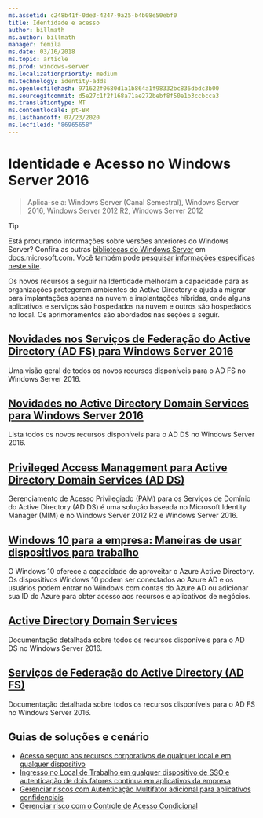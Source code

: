 ```yaml
---
ms.assetid: c248b41f-0de3-4247-9a25-b4b08e50ebf0
title: Identidade e acesso
author: billmath
ms.author: billmath
manager: femila
ms.date: 03/16/2018
ms.topic: article
ms.prod: windows-server
ms.localizationpriority: medium
ms.technology: identity-adds
ms.openlocfilehash: 971622f0680d1a1b864a1f98332bc836dbdc3b00
ms.sourcegitcommit: d5e27c1f2f168a71ae272bebf8f50e1b3ccbcca3
ms.translationtype: MT
ms.contentlocale: pt-BR
ms.lasthandoff: 07/23/2020
ms.locfileid: "86965658"
---
```

# <a name="identity-and-access-in-windows-server-2016"></a>Identidade e Acesso no Windows Server 2016

>Aplica-se a: Windows Server (Canal Semestral), Windows Server 2016, Windows Server 2012 R2, Windows Server 2012

>[!TIP]
> Está procurando informações sobre versões anteriores do Windows Server? Confira as outras [bibliotecas do Windows Server](/previous-versions/windows/) em docs.microsoft.com. Você também pode [pesquisar informações específicas neste site](/search/index?dataSource=previousVersions&search=Windows+Server).

 Os novos recursos a seguir na Identidade melhoram a capacidade para as organizações protegerem ambientes do Active Directory e ajuda a migrar para implantações apenas na nuvem e implantações híbridas, onde alguns aplicativos e serviços são hospedados na nuvem e outros são hospedados no local. Os aprimoramentos são abordados nas seções a seguir.


## <a name="whats-new-in-active-directory-federation-services-for-windows-server-2016"></a>[Novidades nos Serviços de Federação do Active Directory (AD FS) para Windows Server 2016](ad-fs/overview/whats-new-active-directory-federation-services-windows-server.md)
Uma visão geral de todos os novos recursos disponíveis para o AD FS no Windows Server 2016.  

## <a name="whats-new-in-active-directory-domain-services-for-windows-server-2016"></a>[Novidades no Active Directory Domain Services para Windows Server 2016](whats-new-active-directory-domain-services.md)
Lista todos os novos recursos disponíveis para o AD DS no Windows Server 2016.  

## <a name="privileged-access-management-for-active-directory-domain-services-40ad-ds41"></a>[Privileged Access Management para Active Directory Domain Services &#40;AD DS&#41;](/microsoft-identity-manager/pam/privileged-identity-management-for-active-directory-domain-services)
Gerenciamento de Acesso Privilegiado (PAM) para os Serviços de Domínio do Active Directory (AD DS) é uma solução baseada no Microsoft Identity Manager (MIM) e no Windows Server 2012 R2 e Windows Server 2016.

## <a name="windows-10-for-the-enterprise-ways-to-use-devices-for-work"></a>[Windows 10 para a empresa: Maneiras de usar dispositivos para trabalho](/azure/active-directory/devices/overview)
O Windows 10 oferece a capacidade de aproveitar o Azure Active Directory. Os dispositivos Windows 10 podem ser conectados ao Azure AD e os usuários podem entrar no Windows com contas do Azure AD ou adicionar sua ID do Azure para obter acesso aos recursos e aplicativos de negócios.

## <a name="active-directory-domain-services"></a>[Active Directory Domain Services](../identity/ad-ds/Active-Directory-Domain-Services.md)
Documentação detalhada sobre todos os recursos disponíveis para o AD DS no Windows Server 2016.

## <a name="active-directory-federation-services"></a>[Serviços de Federação do Active Directory (AD FS)](Active-Directory-Federation-Services.md)
Documentação detalhada sobre todos os recursos disponíveis para o AD FS no Windows Server 2016.  

## <a name="solutions-and-scenario-guides"></a>Guias de soluções e cenário  
* [Acesso seguro aos recursos corporativos de qualquer local e em qualquer dispositivo](/previous-versions/windows/it-pro/solutions-guidance/dn550982(v=ws.11))  
*  [Ingresso no Local de Trabalho em qualquer dispositivo de SSO e autenticação de dois fatores contínua em aplicativos da empresa](./ad-fs/operations/join-to-workplace-from-any-device-for-sso-and-seamless-second-factor-authentication-across-company-applications.md)  
* [Gerenciar riscos com Autenticação Multifator adicional para aplicativos confidenciais](./ad-fs/operations/manage-risk-with-additional-multi-factor-authentication-for-sensitive-applications.md)  
* [Gerenciar risco com o Controle de Acesso Condicional](./ad-fs/operations/manage-risk-with-conditional-access-control.md)
